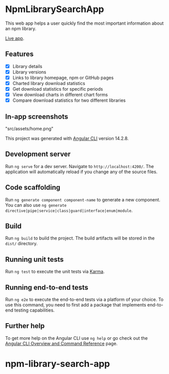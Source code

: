# NpmLibrarySearchApp

This web app helps a user quickly find the most important information about an npm library.

[Live app](https://npm-library-search.netlify.app/).

## Features

- [x] Library details
- [x] Library versions
- [x] Links to library homepage, npm or GitHub pages
- [x] Charted library download statistics
- [x] Get download statistics for specific periods
- [x] View download charts in different chart forms
- [x] Compare download statistics for two different libraries

## In-app screenshots

"src/assets/home.png"

This project was generated with [Angular CLI](https://github.com/angular/angular-cli) version 14.2.8.

## Development server

Run `ng serve` for a dev server. Navigate to `http://localhost:4200/`. The application will automatically reload if you change any of the source files.

## Code scaffolding

Run `ng generate component component-name` to generate a new component. You can also use `ng generate directive|pipe|service|class|guard|interface|enum|module`.

## Build

Run `ng build` to build the project. The build artifacts will be stored in the `dist/` directory.

## Running unit tests

Run `ng test` to execute the unit tests via [Karma](https://karma-runner.github.io).

## Running end-to-end tests

Run `ng e2e` to execute the end-to-end tests via a platform of your choice. To use this command, you need to first add a package that implements end-to-end testing capabilities.

## Further help

To get more help on the Angular CLI use `ng help` or go check out the [Angular CLI Overview and Command Reference](https://angular.io/cli) page.

# npm-library-search-app
